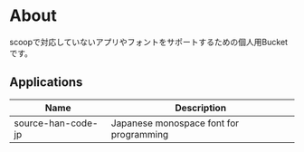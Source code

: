 # About

scoopで対応していないアプリやフォントをサポートするための個人用Bucketです。

## Applications

|Name               |Description                                |
|-------------------|-------------------------------------------|
|source-han-code-jp |Japanese monospace font for programming    |